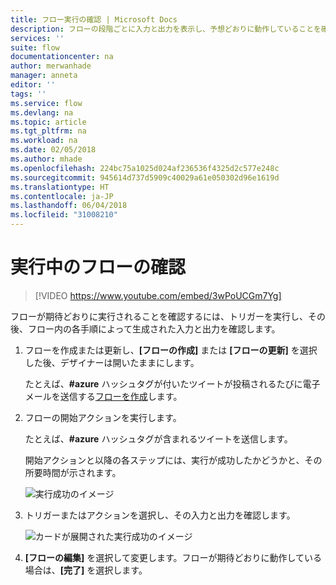```yaml
---
title: フロー実行の確認 | Microsoft Docs
description: フローの段階ごとに入力と出力を表示し、予想どおりに動作していることを確認します。
services: ''
suite: flow
documentationcenter: na
author: merwanhade
manager: anneta
editor: ''
tags: ''
ms.service: flow
ms.devlang: na
ms.topic: article
ms.tgt_pltfrm: na
ms.workload: na
ms.date: 02/05/2018
ms.author: mhade
ms.openlocfilehash: 224bc75a1025d024af236536f4325d2c577e248c
ms.sourcegitcommit: 945614d737d5909c40029a61e050302d96e1619d
ms.translationtype: HT
ms.contentlocale: ja-JP
ms.lasthandoff: 06/04/2018
ms.locfileid: "31008210"
---
```

# <a name="watch-your-flows-in-action"></a>実行中のフローの確認

>[!VIDEO https://www.youtube.com/embed/3wPoUCGm7Yg]

フローが期待どおりに実行されることを確認するには、トリガーを実行し、その後、フロー内の各手順によって生成された入力と出力を確認します。

1. フローを作成または更新し、**[フローの作成]** または **[フローの更新]** を選択した後、デザイナーは開いたままにします。

     たとえば、**#azure** ハッシュタグが付いたツイートが投稿されるたびに電子メールを送信する[フローを作成](get-started-logic-flow.md)します。
1. フローの開始アクションを実行します。

    たとえば、**#azure** ハッシュタグが含まれるツイートを送信します。

    開始アクションと以降の各ステップには、実行が成功したかどうかと、その所要時間が示されます。

    ![実行成功のイメージ](./media/see-a-flow-run/successful-flow-run.png)
1. トリガーまたはアクションを選択し、その入力と出力を確認します。

    ![カードが展開された実行成功のイメージ](./media/see-a-flow-run/successful-flow-expanded-cards.png)
1. **[フローの編集]** を選択して変更します。フローが期待どおりに動作している場合は、**[完了]** を選択します。
